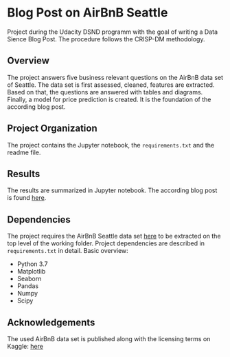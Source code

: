 Blog Post on AirBnB Seattle
==============================

Project during the Udacity DSND programm with the goal of writing a Data Sience Blog Post. The procedure follows the CRISP-DM methodology.


## Overview

The project answers five business relevant questions on the AirBnB data set of Seattle. The data set is first assessed, cleaned, features are extracted. Based on that, the questions are answered with tables and diagrams. Finally, a model for price prediction is created. It is the foundation of the according blog post.

## Project Organization

The project contains the Jupyter notebook, the `requirements.txt` and the readme file.

## Results

The results are summarized in Jupyter notebook. The according blog post is found [here](http://www.google.de).

## Dependencies

The project requires the AirBnB Seattle data set [here](https://www.kaggle.com/airbnb/seattle/home) to be extracted on the top level of the working folder. Project dependencies are described in `requirements.txt` in detail. Basic overview:

- Python 3.7
- Matplotlib
- Seaborn
- Pandas
- Numpy
- Scipy

## Acknowledgements

The used AirBnB data set is published along with the licensing terms on Kaggle: [here](https://www.kaggle.com/airbnb/seattle/home)
